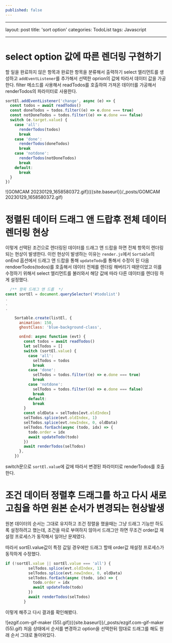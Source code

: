 ```yaml
---
published: false
---
```

---

layout: post
title: 'sort option'
categories: TodoList
tags: Javascript

---
# select option 값에 따른 렌더링 구현하기


할 일을 완료하지 않은 항목과 완료한 항목을 분류해서 출력하기 
select 엘리먼트를 생성하고 `addEventListener`를 추가해서 선택한 oprion의 값에 따라서 데이터 값을 가공한다.
filter 메소드를 사용해서 readTodos를 호출하여 가져온 데이터를 가공해서 renderTodos의 파라미터로 사용한다.
```js
sortEl.addEventListener('change', async (e) => {
  const todos = await readTodos()
  const doneTodos = todos.filter((e) => e.done === true)
  const notDoneTodos = todos.filter((e) => e.done === false)
  switch (e.target.value) {
    case 'all':
      renderTodos(todos)
      break
    case 'done':
      renderTodos(doneTodos)
      break
    case 'notdone':
      renderTodos(notDoneTodos)
      break
    default:
      break
  }
})
```
![GOMCAM 20230129_1658580372.gif]({{site.baseurl}}/_posts/GOMCAM 20230129_1658580372.gif)

# 정렬된 데이터 드래그 앤 드랍후 전체 데이터 렌더링 현상

이렇게 선택된 조건으로 렌더링된 데이터를 드래그 앤 드랍을 하면 전체 항목이 렌더링 되는 현상이 발생한다.
이런 현상이 발생하는 이유는 `render.js`에서 `Sortable`의 onEnd 옵션에서 드래그 앤 드랍을 통해 `updateTodo`를 통해서 수정이 된 다음 rendoerTodos(todos)를 호출해서 데이터 전체를 렌더링 해버리기 때문이었고 이를 수정하기 위해서 select 엘리먼트를 불러와서 해당 값에 따라 다른 데이터를 렌더링 하게 설정했다.
```js
  /** 항목 드래그 앤 드롭  */
const sortEl = document.querySelector('#todolist')
.
.
.

    Sortable.create(listEl, {
      animation: 150,
      ghostClass: 'blue-background-class',

      onEnd: async function (evt) {
        const todos = await readTodos()
        let selTodos = []
        switch (sortEl.value) {
          case 'all':
            selTodos = todos
            break
          case 'done':
            selTodos = todos.filter((e) => e.done === true)
            break
          case 'notdone':
            selTodos = todos.filter((e) => e.done === false)
            break
          default:
            break
        }
        const oldData = selTodos[evt.oldIndex]
        selTodos.splice(evt.oldIndex, 1)
        selTodos.splice(evt.newIndex, 0, oldData)
        selTodos.forEach(async (todo, idx) => {
          todo.order = idx
          await updateTodo(todo)
        })
        await renderTodos(selTodos)
      },
    })
```
switch문으로 `sortEl.value`에 값에 따라서 변경된 파라미터로 renderTodos를 호출한다.

# 조건 데이터 정렬후 드래그를 하고 다시 새로고침을 하면 원본 순서가 변경되는 현상발생

원본 데이터의 순서는 그대로 유지하고 조건 정렬을 했을때는 그냥 드래그 기능만 하도록 설정하려고 했는데, 조건을 따로 부여하지 않아서 드래그만 하면 무조건 order값 재설정 프로세스가 동작해서 일어난 문제였다.

따라서 sortEl.value값이 특정 값일 경우에만 드래그 할때 order값 재설정 프로세스가 동작하게 수정했다.

```js
if (!sortEl.value || sortEl.value === 'all') {
          selTodos.splice(evt.oldIndex, 1)
          selTodos.splice(evt.newIndex, 0, oldData)
          selTodos.forEach(async (todo, idx) => {
            todo.order = idx
            await updateTodo(todo)
          })
          await renderTodos(selTodos)
        }
```
이렇게 해주고 다시 결과를 확인해봤다.


![ezgif.com-gif-maker (55).gif]({{site.baseurl}}/_posts/ezgif.com-gif-maker (55).gif)
처음 상태에서 순서를 변경하고 option을 선택한뒤 맘대로 드래그를 해도 원래 순서 그대로 돌아와있다.
